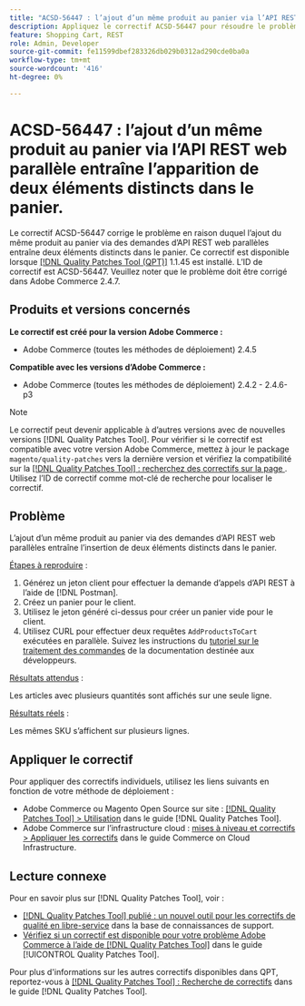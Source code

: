 ```yaml
---
title: "ACSD-56447 : l’ajout d’un même produit au panier via l’API REST web parallèle entraîne l’insertion de deux éléments distincts dans le panier"
description: Appliquez le correctif ACSD-56447 pour résoudre le problème Adobe Commerce en raison duquel l’ajout du même produit au panier via des demandes d’API REST web parallèles entraîne deux éléments distincts dans le panier.
feature: Shopping Cart, REST
role: Admin, Developer
source-git-commit: fe11599dbef283326db029b0312ad290cde0ba0a
workflow-type: tm+mt
source-wordcount: '416'
ht-degree: 0%

---
```


# ACSD-56447 : l’ajout d’un même produit au panier via l’API REST web parallèle entraîne l’apparition de deux éléments distincts dans le panier.

Le correctif ACSD-56447 corrige le problème en raison duquel l’ajout du même produit au panier via des demandes d’API REST web parallèles entraîne deux éléments distincts dans le panier. Ce correctif est disponible lorsque [[!DNL Quality Patches Tool (QPT)]](https://experienceleague.adobe.com/en/docs/commerce-knowledge-base/kb/announcements/commerce-announcements/magento-quality-patches-released-new-tool-to-self-serve-quality-patches) 1.1.45 est installé. L’ID de correctif est ACSD-56447. Veuillez noter que le problème doit être corrigé dans Adobe Commerce 2.4.7.

## Produits et versions concernés

**Le correctif est créé pour la version Adobe Commerce :**

* Adobe Commerce (toutes les méthodes de déploiement) 2.4.5

**Compatible avec les versions d’Adobe Commerce :**

* Adobe Commerce (toutes les méthodes de déploiement) 2.4.2 - 2.4.6-p3

>[!NOTE]
>
>Le correctif peut devenir applicable à d’autres versions avec de nouvelles versions [!DNL Quality Patches Tool]. Pour vérifier si le correctif est compatible avec votre version Adobe Commerce, mettez à jour le package `magento/quality-patches` vers la dernière version et vérifiez la compatibilité sur la [[!DNL Quality Patches Tool] : recherchez des correctifs sur la page ](https://experienceleague.adobe.com/tools/commerce-quality-patches/index.html). Utilisez l’ID de correctif comme mot-clé de recherche pour localiser le correctif.

## Problème

L’ajout d’un même produit au panier via des demandes d’API REST web parallèles entraîne l’insertion de deux éléments distincts dans le panier.

<u>Étapes à reproduire</u> :

1. Générez un jeton client pour effectuer la demande d’appels d’API REST à l’aide de [!DNL Postman].
1. Créez un panier pour le client.
1. Utilisez le jeton généré ci-dessus pour créer un panier vide pour le client.
1. Utilisez CURL pour effectuer deux requêtes `AddProductsToCart` exécutées en parallèle. Suivez les instructions du [tutoriel sur le traitement des commandes](https://developer.adobe.com/commerce/webapi/rest/tutorials/orders/) de la documentation destinée aux développeurs.

<u>Résultats attendus</u> :

Les articles avec plusieurs quantités sont affichés sur une seule ligne.

<u>Résultats réels</u> :

Les mêmes SKU s’affichent sur plusieurs lignes.

## Appliquer le correctif

Pour appliquer des correctifs individuels, utilisez les liens suivants en fonction de votre méthode de déploiement :

* Adobe Commerce ou Magento Open Source sur site : [[!DNL Quality Patches Tool] > Utilisation](/help/tools/quality-patches-tool/usage.md) dans le guide [!DNL Quality Patches Tool].
* Adobe Commerce sur l’infrastructure cloud : [mises à niveau et correctifs > Appliquer les correctifs](https://experienceleague.adobe.com/docs/commerce-cloud-service/user-guide/develop/upgrade/apply-patches.html) dans le guide Commerce on Cloud Infrastructure.

## Lecture connexe

Pour en savoir plus sur [!DNL Quality Patches Tool], voir :

* [[!DNL Quality Patches Tool] publié : un nouvel outil pour les correctifs de qualité en libre-service](https://experienceleague.adobe.com/en/docs/commerce-knowledge-base/kb/announcements/commerce-announcements/magento-quality-patches-released-new-tool-to-self-serve-quality-patches) dans la base de connaissances de support.
* [Vérifiez si un correctif est disponible pour votre problème Adobe Commerce à l’aide de  [!DNL Quality Patches Tool]](/help/tools/quality-patches-tool/patches-available-in-qpt/check-patch-for-magento-issue-with-magento-quality-patches.md) dans le guide [!UICONTROL Quality Patches Tool].


Pour plus d&#39;informations sur les autres correctifs disponibles dans QPT, reportez-vous à [[!DNL Quality Patches Tool] : Recherche de correctifs](https://experienceleague.adobe.com/tools/commerce-quality-patches/index.html) dans le guide [!DNL Quality Patches Tool].
